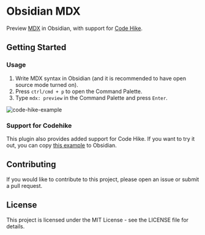 # Obsidian MDX

Preview [MDX](https://github.com/mdx-js/mdx/) in Obsidian, with support for [Code Hike](https://github.com/code-hike/codehike).

## Getting Started

### Usage

1. Write MDX syntax in Obsidian (and it is recommended to have open source mode turned on).
2. Press `ctrl/cmd + p` to open the Command Palette.
3. Type `mdx: preview` in the Command Palette and press `Enter`.

![code-hike-example](https://github.com/yuleicul/obsidian-mdx/assets/27288153/a28bea0c-610a-4282-ad89-89fccc504f8a)

### Support for Codehike

This plugin also provides added support for Code Hike.
If you want to try it out, you can copy [this example](https://github.com/code-hike/codehike/blob/next/examples/vite/src/hello.mdx) to Obsidian.

## Contributing

If you would like to contribute to this project, please open an issue or submit a pull request.

## License

This project is licensed under the MIT License - see the LICENSE file for details.
